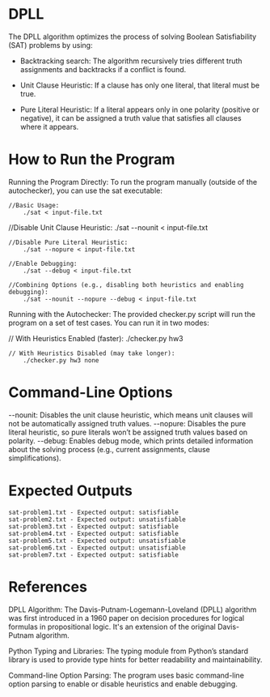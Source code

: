 # DPLL
The DPLL algorithm optimizes the process of solving Boolean Satisfiability (SAT) problems by using:

- Backtracking search: The algorithm recursively tries different truth assignments and backtracks if a conflict is found.

- Unit Clause Heuristic: If a clause has only one literal, that literal must be true.

- Pure Literal Heuristic: If a literal appears only in one polarity (positive or negative), it can be assigned a truth value that satisfies all clauses where it appears.

# How to Run the Program 

Running the Program Directly: To run the program manually (outside of the autochecker), you can use the sat executable:

    //Basic Usage:
        ./sat < input-file.txt

   //Disable Unit Clause Heuristic:
        ./sat --nounit < input-file.txt

    //Disable Pure Literal Heuristic:
        ./sat --nopure < input-file.txt

    //Enable Debugging:
        ./sat --debug < input-file.txt

    //Combining Options (e.g., disabling both heuristics and enabling debugging):
        ./sat --nounit --nopure --debug < input-file.txt


Running with the Autochecker: The provided checker.py script will run the program on a set of test cases. You can run it in two modes:

   // With Heuristics Enabled (faster):
        ./checker.py hw3

    // With Heuristics Disabled (may take longer):
        ./checker.py hw3 none

# Command-Line Options 
--nounit: Disables the unit clause heuristic, which means unit clauses will not be automatically assigned truth values.
--nopure: Disables the pure literal heuristic, so pure literals won’t be assigned truth values based on polarity.
--debug: Enables debug mode, which prints detailed information about the solving process (e.g., current assignments, clause simplifications).

# Expected Outputs 
    sat-problem1.txt - Expected output: satisfiable
    sat-problem2.txt - Expected output: unsatisfiable
    sat-problem3.txt - Expected output: satisfiable
    sat-problem4.txt - Expected output: satisfiable
    sat-problem5.txt - Expected output: unsatisfiable
    sat-problem6.txt - Expected output: unsatisfiable
    sat-problem7.txt - Expected output: satisfiable

# References 

DPLL Algorithm: 
The Davis-Putnam-Logemann-Loveland (DPLL) algorithm was first introduced in a 1960 paper on decision procedures for logical formulas in propositional logic. It's an extension of the original Davis-Putnam algorithm.

Python Typing and Libraries: 
The typing module from Python’s standard library is used to provide type hints for better readability and maintainability.

Command-line Option Parsing: 
The program uses basic command-line option parsing to enable or disable heuristics and enable debugging.


